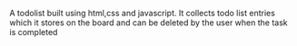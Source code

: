 A todolist built using html,css and javascript. It collects todo list entries which it stores on the board and can be deleted by the user when the task is completed
